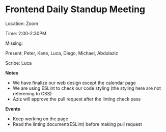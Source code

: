 # Frontend Daily Standup Meeting
Location: Zoom

Time: 2:00-2:30PM

Missing:  

Present: Peter, Kane, Luca, Diego, Michael, Abdulaziz 

Scribe: Luca

**Notes** <!---Things to keep in mind for the future, such as due dates-->
- We have finalize our web design except the calendar page
- We are using ESLint to check our code styling (the styling here are not referening to CSS)
- Aziz will approve the pull request after the linting check pass

**Events** <!---Important things that happened or were decided-->
- Keep working on the page
- Read the linting document(ESLint) before making pull request
